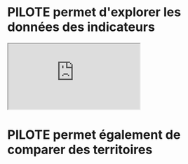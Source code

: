 # PILOTE permet d'explorer les données des indicateurs

<iframe src="https://video.finances.gouv.fr/watch/player/player/pubkey/0784da77311561a71a0a/id/85799acc5df227404f5929d7e3330b/viewcode/default?buttons_to_show=.btn-mail .btn-info .btn-chapters .btn-cc .btn-languages .btn-help .btn-play-pause .btn-rewind15 .btn-previous-program .btn-previous-chapter .btn-next-chapter .btn-next-program .btn-volume .btn-fullscreen" allowfullscreen="allowfullscreen"></iframe>


# PILOTE permet également de comparer des territoires


